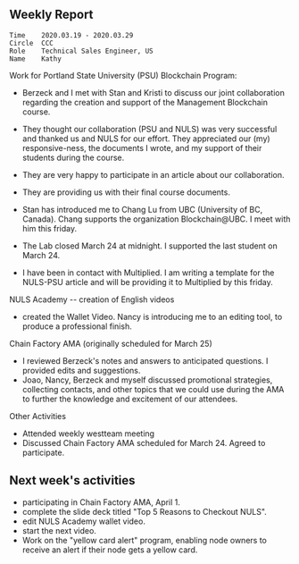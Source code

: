 ## Weekly Report
```
Time	2020.03.19 - 2020.03.29
Circle	CCC
Role	Technical Sales Engineer, US
Name	Kathy
```


Work for Portland State University (PSU) Blockchain Program:
- Berzeck and I met with Stan and Kristi to discuss our joint collaboration regarding the creation and support of the Management Blockchain course.
- They thought our  collaboration (PSU and NULS) was very successful and thanked us and NULS for our effort.  They appreciated our (my) responsive-ness,  the documents I wrote,  and my support of their students during the course.
- They are very happy to participate in an article about our collaboration.  
- They are providing us with their final course documents.
- Stan has introduced me to Chang Lu from UBC (University of BC, Canada).  Chang supports the organization Blockchain@UBC. I meet with him this friday.
- The Lab closed March 24 at midnight.  I supported the last student on March 24.

- I have been in contact with Multiplied.  I am writing a template for the NULS-PSU article and will be providing it to Multiplied by this friday.
 
NULS Academy -- creation of English videos
- created the Wallet Video.  Nancy is introducing me to an editing tool, to produce a professional finish.   

Chain Factory AMA (originally scheduled for March 25)
- I reviewed Berzeck's notes and answers to anticipated questions.  I provided edits and suggestions.
- Joao, Nancy, Berzeck and myself discussed promotional strategies, collecting contacts, and  other topics that we could use during the AMA to further the knowledge and excitement of our attendees.

Other Activities
- Attended weekly westteam meeting 
- Discussed Chain Factory AMA scheduled for March 24.  Agreed to participate. 

## Next week's activities
- participating in Chain Factory AMA, April 1.
- complete the slide deck titled "Top 5 Reasons to Checkout NULS".
- edit NULS Academy wallet video.
- start the next video.  
- Work on the "yellow card alert" program, enabling node owners to receive an alert if their node gets a yellow card.  



